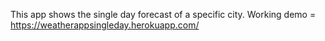 This app shows the single day forecast of a specific city.
Working demo = https://weatherappsingleday.herokuapp.com/ 
